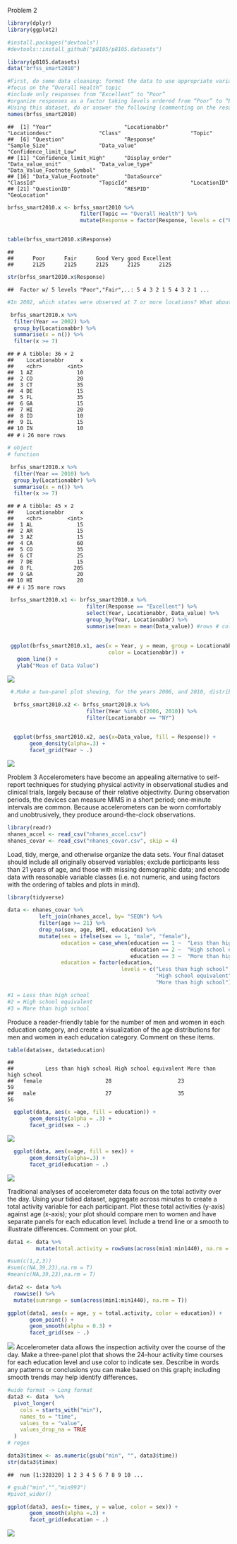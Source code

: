 Problem 2

``` r
library(dplyr)
library(ggplot2)

#install.packages("devtools")
#devtools::install_github("p8105/p8105.datasets")

library(p8105.datasets)
data("brfss_smart2010")
```

``` r
#First, do some data cleaning: format the data to use appropriate variable names;
#focus on the “Overall Health” topic
#include only responses from “Excellent” to “Poor”
#organize responses as a factor taking levels ordered from “Poor” to “Excellent”
#Using this dataset, do or answer the following (commenting on the results of each):
names(brfss_smart2010)
```

    ##  [1] "Year"                       "Locationabbr"               "Locationdesc"               "Class"                      "Topic"                     
    ##  [6] "Question"                   "Response"                   "Sample_Size"                "Data_value"                 "Confidence_limit_Low"      
    ## [11] "Confidence_limit_High"      "Display_order"              "Data_value_unit"            "Data_value_type"            "Data_Value_Footnote_Symbol"
    ## [16] "Data_Value_Footnote"        "DataSource"                 "ClassId"                    "TopicId"                    "LocationID"                
    ## [21] "QuestionID"                 "RESPID"                     "GeoLocation"

``` r
brfss_smart2010.x <- brfss_smart2010 %>% 
                       filter(Topic == "Overall Health") %>% 
                       mutate(Response = factor(Response, levels = c("Poor", "Fair", "Good", "Very good", "Excellent")))


table(brfss_smart2010.x$Response)
```

    ## 
    ##      Poor      Fair      Good Very good Excellent 
    ##      2125      2125      2125      2125      2125

``` r
str(brfss_smart2010.x$Response)
```

    ##  Factor w/ 5 levels "Poor","Fair",..: 5 4 3 2 1 5 4 3 2 1 ...

``` r
#In 2002, which states were observed at 7 or more locations? What about in 2010? Construct a dataset that is limited to Excellent responses, and contains, year, state, and a variable that averages the data_value across locations within a state. Make a “spaghetti” plot of this average value over time within a state (that is, make a plot showing a line for each state across years – the geom_line geometry and group aesthetic will help).

 brfss_smart2010.x %>% 
  filter(Year == 2002) %>%
  group_by(Locationabbr) %>%
  summarise(x = n()) %>%
  filter(x >= 7)
```

    ## # A tibble: 36 × 2
    ##    Locationabbr     x
    ##    <chr>        <int>
    ##  1 AZ              10
    ##  2 CO              20
    ##  3 CT              35
    ##  4 DE              15
    ##  5 FL              35
    ##  6 GA              15
    ##  7 HI              20
    ##  8 ID              10
    ##  9 IL              15
    ## 10 IN              10
    ## # ℹ 26 more rows

``` r
# object
# function

 brfss_smart2010.x %>% 
  filter(Year == 2010) %>%
  group_by(Locationabbr) %>%
  summarise(x = n()) %>%
  filter(x >= 7)
```

    ## # A tibble: 45 × 2
    ##    Locationabbr     x
    ##    <chr>        <int>
    ##  1 AL              15
    ##  2 AR              15
    ##  3 AZ              15
    ##  4 CA              60
    ##  5 CO              35
    ##  6 CT              25
    ##  7 DE              15
    ##  8 FL             205
    ##  9 GA              20
    ## 10 HI              20
    ## # ℹ 35 more rows

``` r
 brfss_smart2010.x1 <- brfss_smart2010.x %>%
                         filter(Response == "Excellent") %>%
                         select(Year, Locationabbr, Data_value) %>%
                         group_by(Year, Locationabbr) %>%
                         summarise(mean = mean(Data_value)) #rows # columns
 
 
 ggplot(brfss_smart2010.x1, aes(x = Year, y = mean, group = Locationabbr, 
                                color = Locationabbr)) +
   geom_line() +
   ylab("Mean of Data Value")
```

![](twest0710_files/figure-markdown_github/unnamed-chunk-3-1.png)

``` r
 #.Make a two-panel plot showing, for the years 2006, and 2010, distribution of data_value for responses (“Poor” to “Excellent”) among locations in NY State.

  brfss_smart2010.x2 <- brfss_smart2010.x %>% 
                         filter(Year %in% c(2006, 2010)) %>%
                         filter(Locationabbr == "NY")

  
  ggplot(brfss_smart2010.x2, aes(x=Data_value, fill = Response)) +   
       geom_density(alpha=.3) +
       facet_grid(Year ~ .) 
```

![](twest0710_files/figure-markdown_github/unnamed-chunk-3-2.png)

Problem 3 Accelerometers have become an appealing alternative to
self-report techniques for studying physical activity in observational
studies and clinical trials, largely because of their relative
objectivity. During observation periods, the devices can measure MIMS in
a short period; one-minute intervals are common. Because accelerometers
can be worn comfortably and unobtrusively, they produce around-the-clock
observations.

``` r
library(readr)
nhanes_accel <- read_csv("nhanes_accel.csv")
nhanes_covar <- read_csv("nhanes_covar.csv", skip = 4)
```

Load, tidy, merge, and otherwise organize the data sets. Your final
dataset should include all originally observed variables; exclude
participants less than 21 years of age, and those with missing
demographic data; and encode data with reasonable variable classes
(i.e. not numeric, and using factors with the ordering of tables and
plots in mind).

``` r
library(tidyverse)

data <- nhanes_covar %>% 
          left_join(nhanes_accel, by= "SEQN") %>%
          filter(age >= 21) %>%
          drop_na(sex, age, BMI, education) %>%
          mutate(sex = ifelse(sex == 1, "male", "female"),
                 education = case_when(education == 1 ~  "Less than high school",
                                       education == 2 ~  "High school equivalent",
                                       education == 3 ~  "More than high school" ),
                 education = factor(education, 
                                    levels = c("Less than high school", 
                                               "High school equivalent", 
                                               "More than high school"))) 

#1 = Less than high school
#2 = High school equivalent
#3 = More than high school
```

Produce a reader-friendly table for the number of men and women in each
education category, and create a visualization of the age distributions
for men and women in each education category. Comment on these items.

``` r
table(data$sex, data$education)
```

    ##         
    ##          Less than high school High school equivalent More than high school
    ##   female                    28                     23                    59
    ##   male                      27                     35                    56

``` r
  ggplot(data, aes(x =age, fill = education)) +   
       geom_density(alpha = .3) +
       facet_grid(sex ~ .) 
```

![](twest0710_files/figure-markdown_github/unnamed-chunk-7-1.png)

``` r
  ggplot(data, aes(x=age, fill = sex)) +   
       geom_density(alpha=.3) +
       facet_grid(education ~ .) 
```

![](twest0710_files/figure-markdown_github/unnamed-chunk-7-2.png)

Traditional analyses of accelerometer data focus on the total activity
over the day. Using your tidied dataset, aggregate across minutes to
create a total activity variable for each participant. Plot these total
activities (y-axis) against age (x-axis); your plot should compare men
to women and have separate panels for each education level. Include a
trend line or a smooth to illustrate differences. Comment on your plot.

``` r
data1 <- data %>%
         mutate(total.activity = rowSums(across(min1:min1440), na.rm = T))

#sum(c(1,2,3))
#sum(c(NA,39,23),na.rm = T)
#mean(c(NA,39,23),na.rm = T)

data2 <- data %>% 
  rowwise() %>% 
  mutate(sumrange = sum(across(min1:min1440), na.rm = T))

ggplot(data1, aes(x = age, y = total.activity, color = education)) +   
       geom_point() +
       geom_smooth(alpha = 0.3) +
       facet_grid(sex ~ .) 
```

![](twest0710_files/figure-markdown_github/unnamed-chunk-8-1.png)
Accelerometer data allows the inspection activity over the course of the
day. Make a three-panel plot that shows the 24-hour activity time
courses for each education level and use color to indicate sex. Describe
in words any patterns or conclusions you can make based on this graph;
including smooth trends may help identify differences.

``` r
#wide format -> Long format
data3 <- data  %>%
  pivot_longer(
    cols = starts_with("min"),
    names_to = "time",
    values_to = "value",
    values_drop_na = TRUE
  )
# regex 

data3$timex <- as.numeric(gsub("min", "", data3$time))
str(data3$timex)
```

    ##  num [1:328320] 1 2 3 4 5 6 7 8 9 10 ...

``` r
# gsub("min","","min993")
#pivot_wider()

ggplot(data3, aes(x= timex, y = value, color = sex)) +   
       geom_smooth(alpha =.3) +
       facet_grid(education ~ .)
```

![](twest0710_files/figure-markdown_github/unnamed-chunk-9-1.png)
